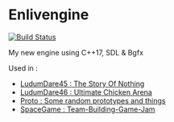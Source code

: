 # Enlivengine

[![Build Status](https://travis-ci.com/Caerind/Enlivengine.svg?branch=master)](https://travis-ci.com/Caerind/Enlivengine)

My new engine using C++17, SDL & Bgfx

Used in :
  -  [LudumDare45 : The Story Of Nothing](https://github.com/Caerind/LudumDare45)
  -  [LudumDare46 : Ultimate Chicken Arena](https://github.com/Caerind/LudumDare46)
  -  [Proto : Some random prototypes and things](https://github.com/Caerind/Proto)
  -  [SpaceGame : Team-Building-Game-Jam](https://github.com/Caerind/SpaceGame)

